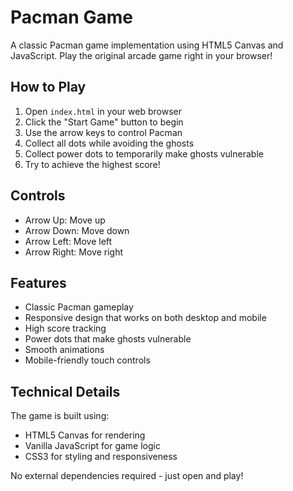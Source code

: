 # Pacman Game

A classic Pacman game implementation using HTML5 Canvas and JavaScript. Play the original arcade game right in your browser!

## How to Play

1. Open `index.html` in your web browser
2. Click the "Start Game" button to begin
3. Use the arrow keys to control Pacman
4. Collect all dots while avoiding the ghosts
5. Collect power dots to temporarily make ghosts vulnerable
6. Try to achieve the highest score!

## Controls

- Arrow Up: Move up
- Arrow Down: Move down
- Arrow Left: Move left
- Arrow Right: Move right

## Features

- Classic Pacman gameplay
- Responsive design that works on both desktop and mobile
- High score tracking
- Power dots that make ghosts vulnerable
- Smooth animations
- Mobile-friendly touch controls

## Technical Details

The game is built using:
- HTML5 Canvas for rendering
- Vanilla JavaScript for game logic
- CSS3 for styling and responsiveness

No external dependencies required - just open and play!